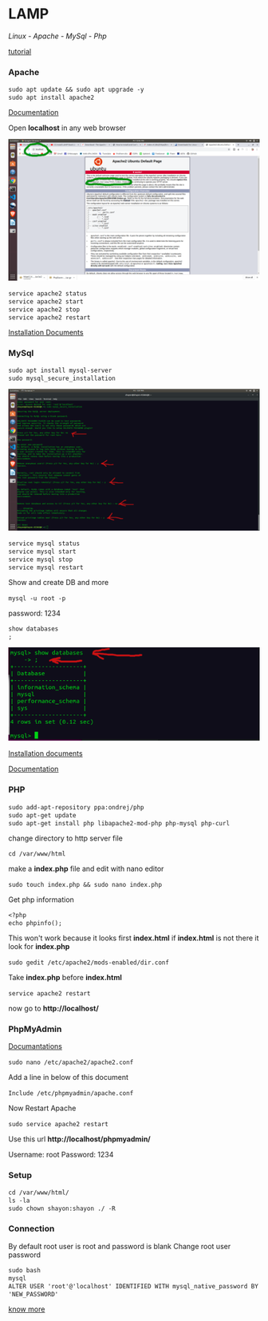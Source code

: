 # LAMP

*Linux - Apache - MySql - Php*

[tutorial](https://www.youtube.com/watch?v=CEghFZe7ALA&t=14s)

### Apache

```
sudo apt update && sudo apt upgrade -y
sudo apt install apache2
```

[Documentation](http://httpd.apache.org/docs/)

Open **localhost** in any web browser

![Home page of apache](img/Screenshot_1.png)



```
service apache2 status
service apache2 start
service apache2 stop
service apache2 restart
```

[Installation Documents](http://httpd.apache.org/docs/2.4/install.html)

### MySql

```
sudo apt install mysql-server
sudo mysql_secure_installation
```
![Setup](img/Screenshot_2.png)

```
service mysql status
service mysql start
service mysql stop
service mysql restart
```

Show and create DB and more

`mysql -u root -p`

password: 1234

```
show databases
;
```

![Show Database](img/Screenshot_3.png)


[Installation documents](https://dev.mysql.com/doc/refman/8.0/en/linux-installation.html)

[Documentation](https://dev.mysql.com/doc/)



### PHP

```
sudo add-apt-repository ppa:ondrej/php
sudo apt-get update
sudo apt-get install php libapache2-mod-php php-mysql php-curl
```

change directory to http server file

```
cd /var/www/html
```
make a **index.php** file and edit with nano editor

`sudo touch index.php && sudo nano index.php`

Get php information 

```
<?php
echo phpinfo();
```

This won't work because it looks first **index.html** if **index.html** is not there it look for **index.php**

`sudo gedit /etc/apache2/mods-enabled/dir.conf`

Take **index.php** before **index.html**

`service apache2 restart`

now go to __http://localhost/__

### PhpMyAdmin

[Documantations](https://docs.phpmyadmin.net/en/latest/)

`sudo nano /etc/apache2/apache2.conf`

Add a line in below of this document

`Include /etc/phpmyadmin/apache.conf`

Now Restart Apache

`sudo service apache2 restart`

Use this url __http://localhost/phpmyadmin/__

Username: root
Password: 1234



### Setup

```
cd /var/www/html/
ls -la
sudo chown shayon:shayon ./ -R
```

### Connection
By default root user is root and password is blank
Change root user password

```
sudo bash
mysql
ALTER USER 'root'@'localhost' IDENTIFIED WITH mysql_native_password BY 'NEW_PASSWORD'
```

[know more](https://docs.bitnami.com/bch/infrastructure/lamp/administration/change-reset-password/)















